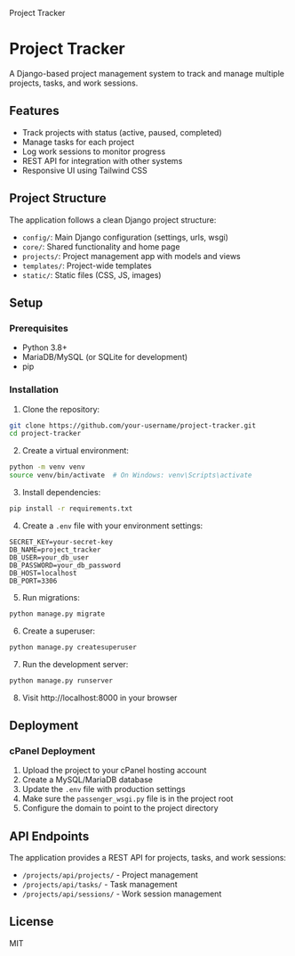 Project Tracker 

# Project Tracker

A Django-based project management system to track and manage multiple projects, tasks, and work sessions.

## Features

- Track projects with status (active, paused, completed)
- Manage tasks for each project
- Log work sessions to monitor progress
- REST API for integration with other systems
- Responsive UI using Tailwind CSS

## Project Structure

The application follows a clean Django project structure:

- `config/`: Main Django configuration (settings, urls, wsgi)
- `core/`: Shared functionality and home page
- `projects/`: Project management app with models and views
- `templates/`: Project-wide templates
- `static/`: Static files (CSS, JS, images)

## Setup

### Prerequisites

- Python 3.8+
- MariaDB/MySQL (or SQLite for development)
- pip

### Installation

1. Clone the repository:
```bash
git clone https://github.com/your-username/project-tracker.git
cd project-tracker
```

2. Create a virtual environment:
```bash
python -m venv venv
source venv/bin/activate  # On Windows: venv\Scripts\activate
```

3. Install dependencies:
```bash
pip install -r requirements.txt
```

4. Create a `.env` file with your environment settings:
```
SECRET_KEY=your-secret-key
DB_NAME=project_tracker
DB_USER=your_db_user
DB_PASSWORD=your_db_password
DB_HOST=localhost
DB_PORT=3306
```

5. Run migrations:
```bash
python manage.py migrate
```

6. Create a superuser:
```bash
python manage.py createsuperuser
```

7. Run the development server:
```bash
python manage.py runserver
```

8. Visit http://localhost:8000 in your browser

## Deployment

### cPanel Deployment

1. Upload the project to your cPanel hosting account
2. Create a MySQL/MariaDB database
3. Update the `.env` file with production settings
4. Make sure the `passenger_wsgi.py` file is in the project root
5. Configure the domain to point to the project directory

## API Endpoints

The application provides a REST API for projects, tasks, and work sessions:

- `/projects/api/projects/` - Project management
- `/projects/api/tasks/` - Task management
- `/projects/api/sessions/` - Work session management

## License

MIT
